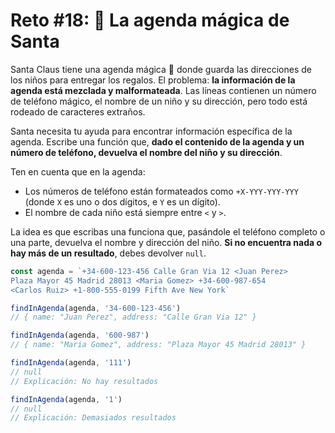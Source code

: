 # Reto #18: 📇 La agenda mágica de Santa

Santa Claus tiene una agenda mágica 📇 donde guarda las direcciones de los niños para entregar los regalos. El problema: **la información de la agenda está mezclada y malformateada**. Las líneas contienen un número de teléfono mágico, el nombre de un niño y su dirección, pero todo está rodeado de caracteres extraños.

Santa necesita tu ayuda para encontrar información específica de la agenda. Escribe una función que, **dado el contenido de la agenda y un número de teléfono, devuelva el nombre del niño y su dirección**.

Ten en cuenta que en la agenda:

+ Los números de teléfono están formateados como `+X-YYY-YYY-YYY` (donde `X` es uno o dos dígitos, e `Y` es un dígito).
+ El nombre de cada niño está siempre entre `<` y `>`.

La idea es que escribas una funciona que, pasándole el teléfono completo o una parte, devuelva el nombre y dirección del niño. **Si no encuentra nada o hay más de un resultado**, debes devolver `null`.

```ts
const agenda = `+34-600-123-456 Calle Gran Via 12 <Juan Perez>
Plaza Mayor 45 Madrid 28013 <Maria Gomez> +34-600-987-654
<Carlos Ruiz> +1-800-555-0199 Fifth Ave New York`

findInAgenda(agenda, '34-600-123-456')
// { name: "Juan Perez", address: "Calle Gran Via 12" }

findInAgenda(agenda, '600-987')
// { name: "Maria Gomez", address: "Plaza Mayor 45 Madrid 28013" }

findInAgenda(agenda, '111')
// null
// Explicación: No hay resultados

findInAgenda(agenda, '1')
// null
// Explicación: Demasiados resultados
```
